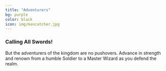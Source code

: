 ```yaml
---
title: "Adventurers"
bg: purple
color: black
icon: img/mancatcher.jpg
---
```


### Calling All Swords!

But the adventurers of the kingdom are no pushovers.  Advance in strength and renown from a humble Soldier to a Master Wizard as you defend the realm.
